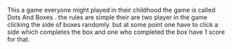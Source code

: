 This a game everyone might played in their childhood the game is called Dots And Boxes .
the rules are simple their are two player in the game clicking the side of boxes randomly.
but at some point one have to click a side which completes the box and one who completed the box have 1 score for that.

